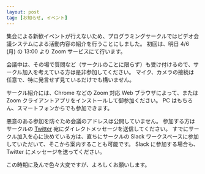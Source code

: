 ```yaml
---
layout: post
tag: [お知らせ, イベント]
---
```


集会による新歓イベントが行えないため、プログラミングサークルではビデオ会議システムによる活動内容の紹介を行うことにしました。
初回は、明日 4/6 (月) の 13:00 より Zoom サービスにて行います。

会議中は、その場で質問など（サークルのことに限らず）も受け付けるので、サークル加入を考えている方は是非参加してください。
マイク、カメラの接続は任意で、特に発言せず見ているだけでも構いません。

サークル紹介には、Chrome などの Zoom 対応 Web ブラウザによって、または Zoom クライアントアプリをインストールして御参加ください。
PC はもちろん、スマートフォンからでも参加できます。

悪意のある参加を防ぐため会議のアドレスは公開していません。
参加する方はサークルの [Twitter](https://twitter.com/prog_g) 宛にダイレクトメッセージを送信してください。
すでにサークル加入を心に決めている方は、直ちにサークルの Slack ワークスペースに参加していただいて、そこから案内することも可能です。
Slack に参加する場合も、Twitter にメッセージを送ってください。

この時期に及んで色々大変ですが、よろしくお願いします。
